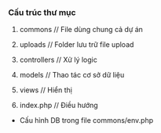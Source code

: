 ### Cấu trúc thư mục
<!-- ôn tập lại object và class trong php -->

<!-- object là đối tượng chứa thông tin thuộc tính và phương thức -->
<!-- VD: sinh viên A -->
<!-- Thuộc tính là: họ tên, năm sinh, quê quán, số điện thoại -->
<!-- Phương thức(function): lời chào của A, dựa vào năm sinh tính tuổi của A -->

<!-- Class là khuôn mẫu để tạo ra đối tượng -->


1. commons // File dùng chung cả dự án
2. uploads // Folder lưu trữ file upload

3. controllers // Xử lý logic
4. models // Thao tác cơ sở dữ liệu
5. views // Hiển thị
6. index.php // Điều hướng


- Cấu hình DB trong file commons/env.php